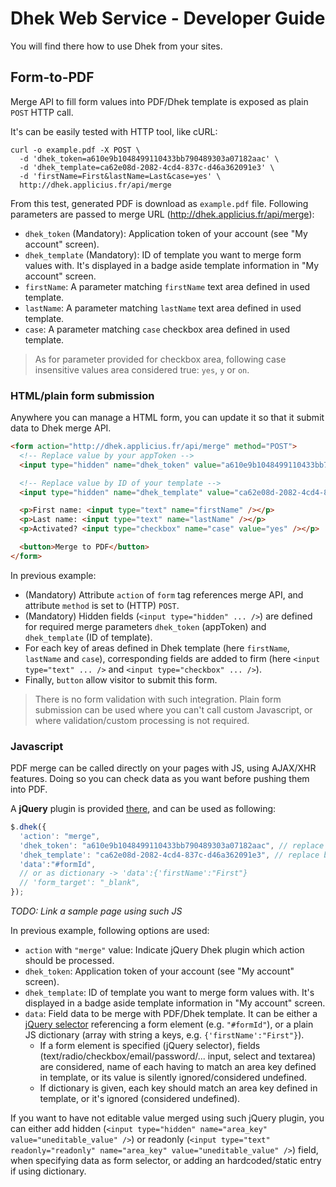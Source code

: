 # Dhek Web Service - Developer Guide

You will find there how to use Dhek from your sites.

## Form-to-PDF

Merge API to fill form values into PDF/Dhek template is exposed as plain `POST` HTTP call.

It's can be easily tested with HTTP tool, like cURL:

```
curl -o example.pdf -X POST \
  -d 'dhek_token=a610e9b1048499110433bb790489303a07182aac' \
  -d 'dhek_template=ca62e08d-2082-4cd4-837c-d46a362091e3' \
  -d 'firstName=First&lastName=Last&case=yes' \
  http://dhek.applicius.fr/api/merge
```

From this test, generated PDF is download as `example.pdf` file.
Following parameters are passed to merge URL (http://dhek.applicius.fr/api/merge):

- `dhek_token` (Mandatory): Application token of your account (see "My account" screen).
- `dhek_template` (Mandatory): ID of template you want to merge form values with. It's displayed in a badge aside template information in "My account" screen.
- `firstName`: A parameter matching `firstName` text area defined in used template.
- `lastName`: A parameter matching `lastName` text area defined in used template.
- `case`: A parameter matching `case` checkbox area defined in used template.

> As for parameter provided for checkbox area, following case insensitive values area considered true: `yes`, `y` or `on`.

### HTML/plain form submission

Anywhere you can manage a HTML form, you can update it so that it submit data to Dhek merge API.

```html
<form action="http://dhek.applicius.fr/api/merge" method="POST">
  <!-- Replace value by your appToken -->
  <input type="hidden" name="dhek_token" value="a610e9b1048499110433bb790489303a07182aac" />

  <!-- Replace value by ID of your template -->
  <input type="hidden" name="dhek_template" value="ca62e08d-2082-4cd4-837c-d46a362091e3" />

  <p>First name: <input type="text" name="firstName" /></p>
  <p>Last name: <input type="text" name="lastName" /></p>
  <p>Activated? <input type="checkbox" name="case" value="yes" /></p>

  <button>Merge to PDF</button>
</form>
```

In previous example:
- (Mandatory) Attribute `action` of `form` tag references merge API, and attribute `method` is set to (HTTP) `POST`.
- (Mandatory) Hidden fields (`<input type="hidden" ... />`) are defined for required merge parameters `dhek_token` (appToken) and `dhek_template` (ID of template).
- For each key of areas defined in Dhek template (here `firstName`, `lastName` and `case`), corresponding fields are added to firm (here `<input type="text" ... />` and `<input type="checkbox" ... />`).
- Finally, `button` allow visitor to submit this form.

> There is no form validation with such integration.
> Plain form submission can be used where you can't call custom Javascript, or where validation/custom processing is not required.

### Javascript

PDF merge can be called directly on your pages with JS, using AJAX/XHR features. Doing so you can check data as you want before pushing them into PDF.

A **jQuery** plugin is provided [there](./src/main/js/jquery-dhek.js), and can be used as following:

```javascript
$.dhek({
  'action': "merge",
  'dhek_token': "a610e9b1048499110433bb790489303a07182aac", // replace by yours
  'dhek_template': "ca62e08d-2082-4cd4-837c-d46a362091e3", // replace by yours
  'data':"#formId",
  // or as dictionary -> 'data':{'firstName':"First"}
  // 'form_target': "_blank",
});
```

*TODO: Link a sample page using such JS*

In previous example, following options are used:
- `action` with `"merge"` value: Indicate jQuery Dhek plugin which action should be processed.
- `dhek_token`: Application token of your account (see "My account" screen).
- `dhek_template`: ID of template you want to merge form values with. It's displayed in a badge aside template information in "My account" screen.
- `data`: Field data to be merge with PDF/Dhek template. It can be either a [jQuery selector](http://api.jquery.com/category/selectors/) referencing a form element (e.g. `"#formId"`), or a plain JS dictionary (array with string a keys, e.g. `{'firstName':"First"}`). 
  - If a form element is specified (jQuery selector), fields (text/radio/checkbox/email/password/... input, select and textarea) are considered, name of each having to match an area key defined in template, or its value is silently ignored/considered undefined.
  - If dictionary is given, each key should match an area key defined in template, or it's ignored (considered undefined).

If you want to have not editable value merged using such jQuery plugin, you can either add hidden (`<input type="hidden" name="area_key" value="uneditable_value" />`) or readonly (`<input type="text" readonly="readonly" name="area_key" value="uneditable_value" />`) field, when specifying data as form selector, or adding an hardcoded/static entry if using dictionary.